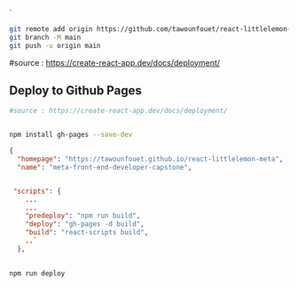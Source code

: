 
`
```sh
git remote add origin https://github.com/tawounfouet/react-littlelemon-meta.git
git branch -M main
git push -u origin main
```
#source : https://create-react-app.dev/docs/deployment/

## Deploy to Github Pages
```sh
#source : https://create-react-app.dev/docs/deployment/


npm install gh-pages --save-dev

```

```json
{
  "homepage": "https://tawounfouet.github.io/react-littlelemon-meta",
  "name": "meta-front-end-developer-capstone",


 "scripts": {
    ...
    ...
    "predeploy": "npm run build",
    "deploy": "gh-pages -d build",
    "build": "react-scripts build",
    ..`
  },
  
```

```sh
npm run deploy